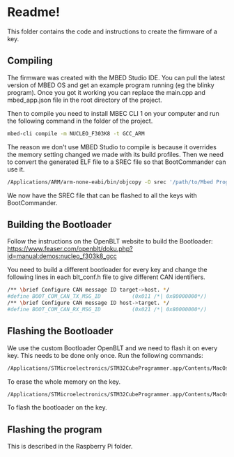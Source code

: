 # Readme!

This folder contains the code and instructions to create the firmware of a key.

## Compiling

The firmware was created with the MBED Studio IDE. You can pull the latest version of MBED OS and get an example program running (eg the blinky program). Once you got it working you can replace the main.cpp and mbed_app.json file in the root directory of the project.

Then to compile you need to install MBEC CLI 1 on your computer and run the following command in the folder of the project.
```sh
mbed-cli compile -m NUCLEO_F303K8 -t GCC_ARM
```
The reason we don't use MBED Studio to compile is because it overrides the memory setting changed we made with its build profiles.
Then we need to convert the generated ELF file to a SREC file so that BootCommander can use it.
```sh
/Applications/ARM/arm-none-eabi/bin/objcopy -O srec '/path/to/Mbed Programs/example_app/BUILD/NUCLEO_F303K8/GCC_ARM/example_app.elf' '/path/to/Mbed Programs/example_app/BUILD/NUCLEO_F303K8/GCC_ARM/example_app.srec'
```
We now have the SREC file that can be flashed to all the keys with BootCommander.

## Building the Bootloader

Follow the instructions on the OpenBLT website to build the Bootloader: https://www.feaser.com/openblt/doku.php?id=manual:demos:nucleo_f303k8_gcc

You need to build a different bootloader for every key and change the following lines in each blt_conf.h file to give different CAN identifiers.
```sh
/** \brief Configure CAN message ID target->host. */
#define BOOT_COM_CAN_TX_MSG_ID          (0x011 /*| 0x80000000*/)
/** \brief Configure CAN message ID host->target. */
#define BOOT_COM_CAN_RX_MSG_ID          (0x021 /*| 0x80000000*/)
```
## Flashing the Bootloader

We use the custom Bootloader OpenBLT and we need to flash it on every key. This needs to be done only once.
Run the following commands:
```sh
/Applications/STMicroelectronics/STM32CubeProgrammer.app/Contents/MacOs/bin/STM32_Programmer_CLI -c port=SWD -e all
```
To erase the whole memory on the key.
```sh
/Applications/STMicroelectronics/STM32CubeProgrammer.app/Contents/MacOs/bin/STM32_Programmer_CLI -c port=SWD -w /path/to/openblt_stm32f303_CAN1.srec
```
To flash the bootloader on the key.

## Flashing the program

This is described in the Raspberry Pi folder.
